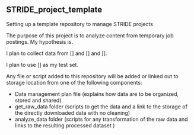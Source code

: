 ## STRIDE_project_template
Setting up a template repository to manage STRIDE projects

The purpose of this project is to analyze content from temporary job postings.
My hypothesis is.

I plan to collect data from [] and [] and []. 

I plan to use [] as my test set.

Any file or script added to this repository will be added or linked out to storage location from one of the following components:
* Data management plan file (explains how data are to be organized, stored and shared)
* get_raw_data folder (scripts to get the data and a link to the storage of the directly downloaded data with no cleaning)
* analyze_data folder (scripts for any transformation of the raw data and links to the resulting processed dataset )
